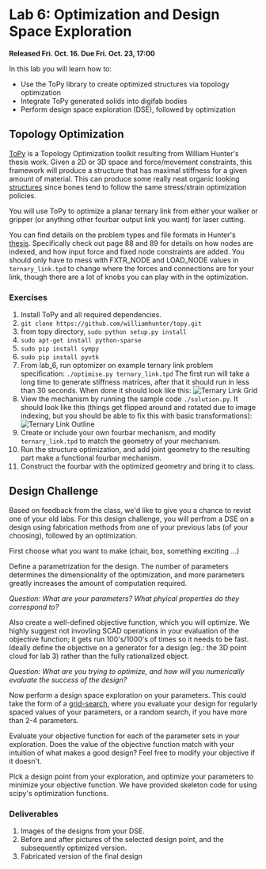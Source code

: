 # Lab 6: Optimization and Design Space Exploration

**Released Fri. Oct. 16. Due Fri. Oct. 23, 17:00**

In this lab you will learn how to:
- Use the ToPy library to create optimized structures via topology optimization
- Integrate ToPy generated solids into digifab bodies
- Perform design space exploration (DSE), followed by optimization 

## Topology Optimization

[ToPy](https://github.com/williamhunter/topy) is a Topology Optimization toolkit
resulting from William Hunter's thesis work. Given a 2D or 3D space and 
force/movement constraints, this framework will produce a structure that has
maximal stiffness for a given amount of material. This can produce some 
really neat organic looking [structures](http://www.daytondiode.org/2013/12/prusa-mendel-reprap-frame-vertex-topology-optimization-topy.html)
since bones tend to follow the same stress/strain optimization policies.

You will use ToPy to optimize a planar ternary link from either your walker or
gripper (or anything other fourbar output link you want) for laser cutting.

You can find details on the problem types and file formats in Hunter's
[thesis](https://www.google.com/url?sa=t&rct=j&q=&esrc=s&source=web&cd=1&ved=0CB4QFjAAahUKEwjoq7v_2sfIAhWLOIgKHX-EBsY&url=https%3A%2F%2Fir1.sun.ac.za%2Fbitstream%2Fhandle%2F10019.1%2F2648%2Fhunter_predominantly_2009.pdf%3Fsequence%3D1&usg=AFQjCNGqm0Dg_GR3X025oL4upuEXo_s7bg&sig2=Jnx94G96CefvH_oV0Okk9Q).
Specifically check out page 88 and 89 for details on how nodes are indexed, and how
input force and fixed node constraints are added.
You should only have to mess with FXTR\_NODE and LOAD\_NODE values in 
`ternary_link.tpd` to change where the forces and connections are for your link,
though there are a lot of knobs you can play with in the optimization.

### Exercises

1. Install ToPy and all required dependencies. 
 1. `git clone https://github.com/williamhunter/topy.git`
 2. from topy directory, `sudo python setup.py install`
 3. `sudo apt-get install python-sparse`
 5. `sudo pip install sympy`
 6. `sudo pip install pyvtk`
2. From lab\_6, run optomizer on example ternary link problem specification: `./optimise.py ternary_link.tpd` The first run will take a long time to generate stiffness matrices, after that it should run in less than 30 seconds. When done it should look like this:
![Ternary Link Grid](https://github.com/CS194-028/solution/blob/master/lab_6/assets/ternary_link_grid.png)
3. View the mechanism by running the sample code `./solution.py`. It should look like this (things get flipped around and rotated due to image indexing, but you should be able to fix this with basic transformations):
![Ternary Link Outline](https://github.com/CS194-028/solution/blob/master/lab_6/assets/ternary_link_outline.png)
4. Create or include your own fourbar mechanism, and modify `ternary_link.tpd` to match
the geometry of your mechanism.
5. Run the structure optimization, and add joint geometry to the resulting part
make a functional fourbar mechanism.
5. Construct the fourbar with the optimized geometry and bring it to class.

## Design Challenge

Based on feedback from the class, we'd like to give you a chance to revist one of your old 
labs. For this design challenge, you will perfrom a DSE on a design using fabrication methods from 
one of your previous labs (of your choosing), followed by an optimization. 

First choose what you want to make (chair, box, something exciting ...)

Define a parametrization for the design. The number of parameters determines the dimensionality of the 
optimization, and more parameters greatly increases the amount of computation required.

*Question: What are your parameters? What phyical properties do they correspond to?*

Also create a well-defined objective function, which you will optimize. We highly suggest not invovling SCAD operations in 
your evaluation of the objective function; it gets run 100's/1000's of times so it needs to be fast. Ideally define the objective 
on a generator for a design (eg.: the 3D point cloud for lab 3) rather than the fully rationalized object.

*Question: What are you trying to optimize, and how will you numerically evaluate the success of the design?*

Now perform a design space exploration on your parameters. This could take the form of a 
[grid-search](https://en.wikipedia.org/wiki/Hyperparameter_optimization#Grid_search), where 
you evaluate your design for regularly spaced values of your parameters, or a random search, 
if you have more than 2-4 parameters. 

Evaluate your objective function for each of the parameter sets in your exploration. 
Does the value of the objective function match with your intuition of what makes a 
good design? Feel free to modify your objective if it doesn't.

Pick a design point from your exploration, and optimize your parameters to minimize your 
objective function. We have provided skeleton code for using scipy's optimization functions.


### Deliverables
 1. Images of the designs from your DSE.
 2. Before and after pictures of the selected design point, and the subsequently optimized version.
 3. Fabricated version of the final design
